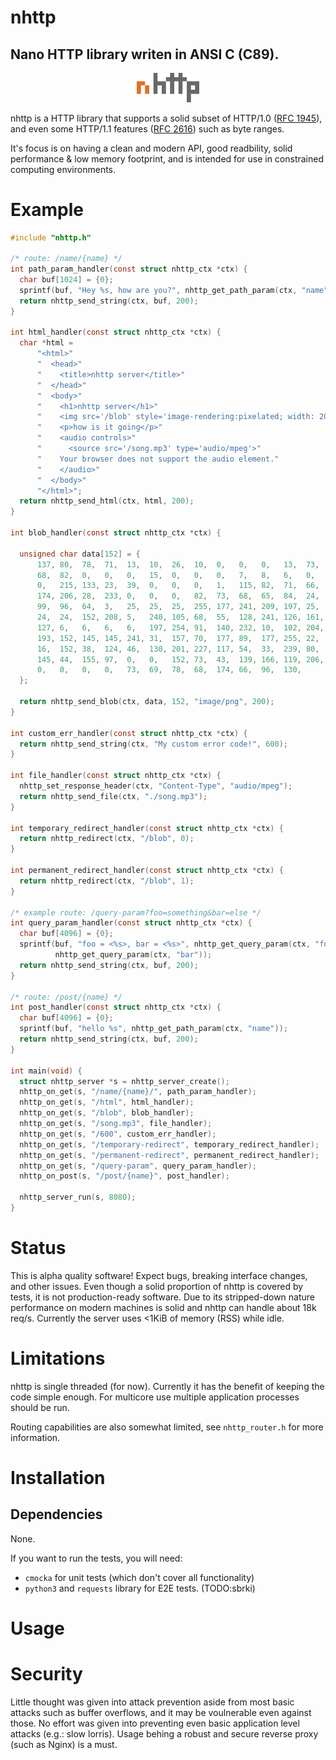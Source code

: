 # nhttp
Nano HTTP library writen in ANSI C (C89).
------

<p align="center"><img width=100 src ="https://github.com/sbrki/nhttp/raw/master/extras/nhttp-transparent-big.png" /></p>

nhttp is a HTTP library that supports a solid subset of HTTP/1.0 
([RFC 1945](https://www.rfc-editor.org/rfc/rfc1945)), and even some HTTP/1.1
features ([RFC 2616](https://www.rfc-editor.org/rfc/rfc2616)) such as byte ranges.

It's focus is on having a clean and modern API, good readbility, solid performance & low
memory footprint, and is intended for use in constrained computing environments.

# Example
```c
#include "nhttp.h"

/* route: /name/{name} */
int path_param_handler(const struct nhttp_ctx *ctx) {
  char buf[1024] = {0};
  sprintf(buf, "Hey %s, how are you?", nhttp_get_path_param(ctx, "name"));
  return nhttp_send_string(ctx, buf, 200);
}

int html_handler(const struct nhttp_ctx *ctx) {
  char *html =
      "<html>"
      "  <head>"
      "    <title>nhttp server</title>"
      "  </head>"
      "  <body>"
      "    <h1>nhttp server</h1>"
      "    <img src='/blob' style='image-rendering:pixelated; width: 20%;'/>"
      "    <p>how is it going</p>"
      "    <audio controls>"
      "      <source src='/song.mp3' type='audio/mpeg'>"
      "    Your browser does not support the audio element."
      "    </audio>"
      "  </body>"
      "</html>";
  return nhttp_send_html(ctx, html, 200);
}

int blob_handler(const struct nhttp_ctx *ctx) {

  unsigned char data[152] = {
      137, 80,  78,  71,  13,  10,  26,  10,  0,   0,   0,   13,  73,  72,
      68,  82,  0,   0,   0,   15,  0,   0,   0,   7,   8,   6,   0,   0,
      0,   215, 133, 23,  39,  0,   0,   0,   1,   115, 82,  71,  66,  0,
      174, 206, 28,  233, 0,   0,   0,   82,  73,  68,  65,  84,  24,  149,
      99,  96,  64,  3,   25,  25,  25,  255, 177, 241, 209, 197, 25,  24,
      24,  24,  152, 208, 5,   240, 105, 68,  55,  128, 241, 126, 161, 218,
      127, 6,   6,   6,   6,   197, 254, 91,  140, 232, 10,  102, 204, 152,
      193, 152, 145, 145, 241, 31,  157, 70,  177, 89,  177, 255, 22,  220,
      16,  152, 38,  124, 46,  130, 201, 227, 117, 54,  33,  239, 80,  164,
      145, 44,  155, 97,  0,   0,   152, 73,  43,  139, 166, 119, 206, 31,
      0,   0,   0,   0,   73,  69,  78,  68,  174, 66,  96,  130,
  };

  return nhttp_send_blob(ctx, data, 152, "image/png", 200);
}

int custom_err_handler(const struct nhttp_ctx *ctx) {
  return nhttp_send_string(ctx, "My custom error code!", 600);
}

int file_handler(const struct nhttp_ctx *ctx) {
  nhttp_set_response_header(ctx, "Content-Type", "audio/mpeg");
  return nhttp_send_file(ctx, "./song.mp3");
}

int temporary_redirect_handler(const struct nhttp_ctx *ctx) {
  return nhttp_redirect(ctx, "/blob", 0);
}

int permanent_redirect_handler(const struct nhttp_ctx *ctx) {
  return nhttp_redirect(ctx, "/blob", 1);
}

/* example route: /query-param?foo=something&bar=else */
int query_param_handler(const struct nhttp_ctx *ctx) {
  char buf[4096] = {0};
  sprintf(buf, "foo = <%s>, bar = <%s>", nhttp_get_query_param(ctx, "foo"),
          nhttp_get_query_param(ctx, "bar"));
  return nhttp_send_string(ctx, buf, 200);
}

/* route: /post/{name} */
int post_handler(const struct nhttp_ctx *ctx) {
  char buf[4096] = {0};
  sprintf(buf, "hello %s", nhttp_get_path_param(ctx, "name"));
  return nhttp_send_string(ctx, buf, 200);
}

int main(void) {
  struct nhttp_server *s = nhttp_server_create();
  nhttp_on_get(s, "/name/{name}/", path_param_handler);
  nhttp_on_get(s, "/html", html_handler);
  nhttp_on_get(s, "/blob", blob_handler);
  nhttp_on_get(s, "/song.mp3", file_handler);
  nhttp_on_get(s, "/600", custom_err_handler);
  nhttp_on_get(s, "/temporary-redirect", temporary_redirect_handler);
  nhttp_on_get(s, "/permanent-redirect", permanent_redirect_handler);
  nhttp_on_get(s, "/query-param", query_param_handler);
  nhttp_on_post(s, "/post/{name}", post_handler);

  nhttp_server_run(s, 8080);
}
```

# Status
This is alpha quality software! Expect bugs, breaking interface changes,
and other issues.
Even though a solid proportion of nhttp is covered by tests,
it is not production-ready software.
Due to its stripped-down nature performance on modern machines is solid and
nhttp can handle about 18k req/s. Currently the server uses <1KiB of memory (RSS)
while idle.

# Limitations
nhttp is single threaded (for now). Currently it has the benefit of keeping
the code simple enough. For multicore use multiple application
processes should be run.

Routing capabilities are also somewhat limited, see `nhttp_router.h` for more
information.

# Installation
## Dependencies
None.

If you want to run the tests, you will need:
* `cmocka` for unit tests (which don't cover all functionality)
* `python3` and `requests` library for E2E tests. (TODO:sbrki)

# Usage

# Security
Little thought was given into attack prevention aside from most basic attacks
such as buffer overflows, and it may be voulnerable even against those.
No effort was given into preventing even basic application level attacks
(e.g.: slow lorris). 
Usage behing a robust and secure reverse proxy (such as Nginx) is a must.
